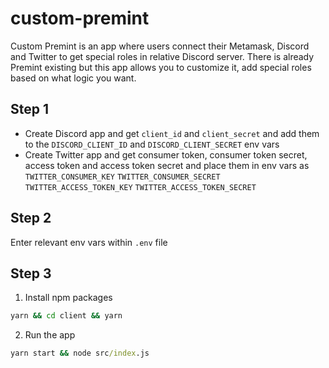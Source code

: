 # custom-premint

Custom Premint is an app where users connect their Metamask, Discord and Twitter to get special roles in relative Discord server.
There is already Premint existing but this app allows you to customize it, add special roles based on what logic you want.

## Step 1

- Create Discord app and get `client_id` and `client_secret` and add them to the `DISCORD_CLIENT_ID` and `DISCORD_CLIENT_SECRET` env vars
- Create Twitter app and get consumer token, consumer token secret, access token and access token secret and place them in env vars as `TWITTER_CONSUMER_KEY` `TWITTER_CONSUMER_SECRET` `TWITTER_ACCESS_TOKEN_KEY` `TWITTER_ACCESS_TOKEN_SECRET`  

## Step 2

Enter relevant env vars within `.env` file

## Step 3

1. Install npm packages

```bat
yarn && cd client && yarn

```

2. Run the app

```bat
yarn start && node src/index.js

```

